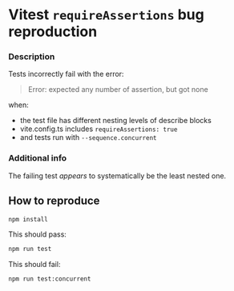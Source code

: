 # Vitest `requireAssertions` bug reproduction

### Description
Tests incorrectly fail with the error:

> Error: expected any number of assertion, but got none

when:
- the test file has different nesting levels of describe blocks
- vite.config.ts includes `requireAssertions: true`
- and tests run with `--sequence.concurrent`

### Additional info
The failing test *appears* to systematically be the least nested one.

## How to reproduce
```bash
npm install
```
This should pass:
```bash
npm run test
```
This should fail:
```bash
npm run test:concurrent
```
